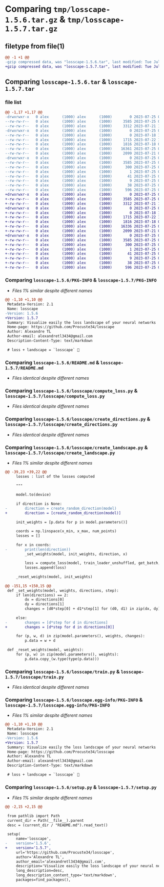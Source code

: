 # Comparing `tmp/losscape-1.5.6.tar.gz` & `tmp/losscape-1.5.7.tar.gz`

## filetype from file(1)

```diff
@@ -1 +1 @@
-gzip compressed data, was "losscape-1.5.6.tar", last modified: Tue Jul 25 08:00:12 2023, max compression
+gzip compressed data, was "losscape-1.5.7.tar", last modified: Tue Jul 25 08:16:29 2023, max compression
```

## Comparing `losscape-1.5.6.tar` & `losscape-1.5.7.tar`

### file list

```diff
@@ -1,17 +1,17 @@
-drwxrwxr-x   0 alex      (1000) alex      (1000)        0 2023-07-25 08:00:12.026789 losscape-1.5.6/
--rw-rw-r--   0 alex      (1000) alex      (1000)     3585 2023-07-25 08:00:12.022789 losscape-1.5.6/PKG-INFO
--rw-rw-r--   0 alex      (1000) alex      (1000)     3312 2023-07-21 13:44:05.000000 losscape-1.5.6/README.md
-drwxrwxr-x   0 alex      (1000) alex      (1000)        0 2023-07-25 08:00:12.022789 losscape-1.5.6/losscape/
--rw-rw-r--   0 alex      (1000) alex      (1000)        0 2023-07-18 12:39:49.000000 losscape-1.5.6/losscape/__init__.py
--rw-rw-r--   0 alex      (1000) alex      (1000)     1715 2023-07-22 18:00:07.000000 losscape-1.5.6/losscape/compute_loss.py
--rw-rw-r--   0 alex      (1000) alex      (1000)     1816 2023-07-18 09:41:21.000000 losscape-1.5.6/losscape/create_directions.py
--rw-rw-r--   0 alex      (1000) alex      (1000)    16361 2023-07-25 07:58:49.000000 losscape-1.5.6/losscape/create_landscape.py
--rw-rw-r--   0 alex      (1000) alex      (1000)     2099 2023-07-21 07:07:54.000000 losscape-1.5.6/losscape/train.py
-drwxrwxr-x   0 alex      (1000) alex      (1000)        0 2023-07-25 08:00:12.022789 losscape-1.5.6/losscape.egg-info/
--rw-rw-r--   0 alex      (1000) alex      (1000)     3585 2023-07-25 08:00:11.000000 losscape-1.5.6/losscape.egg-info/PKG-INFO
--rw-rw-r--   0 alex      (1000) alex      (1000)      300 2023-07-25 08:00:12.000000 losscape-1.5.6/losscape.egg-info/SOURCES.txt
--rw-rw-r--   0 alex      (1000) alex      (1000)        1 2023-07-25 08:00:11.000000 losscape-1.5.6/losscape.egg-info/dependency_links.txt
--rw-rw-r--   0 alex      (1000) alex      (1000)       41 2023-07-25 08:00:11.000000 losscape-1.5.6/losscape.egg-info/requires.txt
--rw-rw-r--   0 alex      (1000) alex      (1000)        9 2023-07-25 08:00:11.000000 losscape-1.5.6/losscape.egg-info/top_level.txt
--rw-rw-r--   0 alex      (1000) alex      (1000)       38 2023-07-25 08:00:12.026789 losscape-1.5.6/setup.cfg
--rw-rw-r--   0 alex      (1000) alex      (1000)      596 2023-07-25 08:00:08.000000 losscape-1.5.6/setup.py
+drwxrwxr-x   0 alex      (1000) alex      (1000)        0 2023-07-25 08:16:29.723433 losscape-1.5.7/
+-rw-rw-r--   0 alex      (1000) alex      (1000)     3585 2023-07-25 08:16:29.723433 losscape-1.5.7/PKG-INFO
+-rw-rw-r--   0 alex      (1000) alex      (1000)     3312 2023-07-21 13:44:05.000000 losscape-1.5.7/README.md
+drwxrwxr-x   0 alex      (1000) alex      (1000)        0 2023-07-25 08:16:29.723433 losscape-1.5.7/losscape/
+-rw-rw-r--   0 alex      (1000) alex      (1000)        0 2023-07-18 12:39:49.000000 losscape-1.5.7/losscape/__init__.py
+-rw-rw-r--   0 alex      (1000) alex      (1000)     1715 2023-07-22 18:00:07.000000 losscape-1.5.7/losscape/compute_loss.py
+-rw-rw-r--   0 alex      (1000) alex      (1000)     1816 2023-07-18 09:41:21.000000 losscape-1.5.7/losscape/create_directions.py
+-rw-rw-r--   0 alex      (1000) alex      (1000)    16336 2023-07-25 08:16:06.000000 losscape-1.5.7/losscape/create_landscape.py
+-rw-rw-r--   0 alex      (1000) alex      (1000)     2099 2023-07-21 07:07:54.000000 losscape-1.5.7/losscape/train.py
+drwxrwxr-x   0 alex      (1000) alex      (1000)        0 2023-07-25 08:16:29.723433 losscape-1.5.7/losscape.egg-info/
+-rw-rw-r--   0 alex      (1000) alex      (1000)     3585 2023-07-25 08:16:29.000000 losscape-1.5.7/losscape.egg-info/PKG-INFO
+-rw-rw-r--   0 alex      (1000) alex      (1000)      300 2023-07-25 08:16:29.000000 losscape-1.5.7/losscape.egg-info/SOURCES.txt
+-rw-rw-r--   0 alex      (1000) alex      (1000)        1 2023-07-25 08:16:29.000000 losscape-1.5.7/losscape.egg-info/dependency_links.txt
+-rw-rw-r--   0 alex      (1000) alex      (1000)       41 2023-07-25 08:16:29.000000 losscape-1.5.7/losscape.egg-info/requires.txt
+-rw-rw-r--   0 alex      (1000) alex      (1000)        9 2023-07-25 08:16:29.000000 losscape-1.5.7/losscape.egg-info/top_level.txt
+-rw-rw-r--   0 alex      (1000) alex      (1000)       38 2023-07-25 08:16:29.723433 losscape-1.5.7/setup.cfg
+-rw-rw-r--   0 alex      (1000) alex      (1000)      596 2023-07-25 08:16:24.000000 losscape-1.5.7/setup.py
```

### Comparing `losscape-1.5.6/PKG-INFO` & `losscape-1.5.7/PKG-INFO`

 * *Files 1% similar despite different names*

```diff
@@ -1,10 +1,10 @@
 Metadata-Version: 2.1
 Name: losscape
-Version: 1.5.6
+Version: 1.5.7
 Summary: Visualize easily the loss landscape of your neural networks
 Home-page: https://github.com/Procuste34/losscape
 Author: Alexandre TL
 Author-email: alexandretl3434@gmail.com
 Description-Content-Type: text/markdown
 
 # loss + landscape = `losscape` 🌄
```

### Comparing `losscape-1.5.6/README.md` & `losscape-1.5.7/README.md`

 * *Files identical despite different names*

### Comparing `losscape-1.5.6/losscape/compute_loss.py` & `losscape-1.5.7/losscape/compute_loss.py`

 * *Files identical despite different names*

### Comparing `losscape-1.5.6/losscape/create_directions.py` & `losscape-1.5.7/losscape/create_directions.py`

 * *Files identical despite different names*

### Comparing `losscape-1.5.6/losscape/create_landscape.py` & `losscape-1.5.7/losscape/create_landscape.py`

 * *Files 1% similar despite different names*

```diff
@@ -39,23 +39,22 @@
     losses : list of the losses computed
 
     """
 
     model.to(device)
 
     if direction is None:
-        direction = create_random_direction(model)
+        direction = [create_random_direction(model)]
 
     init_weights = [p.data for p in model.parameters()]
 
     coords = np.linspace(x_min, x_max, num_points)
     losses = []
 
     for x in coords:
-        print(len(direction))
         _set_weights(model, init_weights, direction, x)
 
         loss = compute_loss(model, train_loader_unshuffled, get_batch, criterion, num_batches)
         losses.append(loss)
 
     _reset_weights(model, init_weights)
     
@@ -151,15 +150,15 @@
 def _set_weights(model, weights, directions, step):
     if len(directions) == 2:
         dx = directions[0]
         dy = directions[1]
         changes = [d0*step[0] + d1*step[1] for (d0, d1) in zip(dx, dy)]
 
     else:
-        changes = [d*step for d in directions]
+        changes = [d*step for d in directions[0]]
 
     for (p, w, d) in zip(model.parameters(), weights, changes):
         p.data = w + d
 
 def _reset_weights(model, weights):
     for (p, w) in zip(model.parameters(), weights):
         p.data.copy_(w.type(type(p.data)))
```

### Comparing `losscape-1.5.6/losscape/train.py` & `losscape-1.5.7/losscape/train.py`

 * *Files identical despite different names*

### Comparing `losscape-1.5.6/losscape.egg-info/PKG-INFO` & `losscape-1.5.7/losscape.egg-info/PKG-INFO`

 * *Files 1% similar despite different names*

```diff
@@ -1,10 +1,10 @@
 Metadata-Version: 2.1
 Name: losscape
-Version: 1.5.6
+Version: 1.5.7
 Summary: Visualize easily the loss landscape of your neural networks
 Home-page: https://github.com/Procuste34/losscape
 Author: Alexandre TL
 Author-email: alexandretl3434@gmail.com
 Description-Content-Type: text/markdown
 
 # loss + landscape = `losscape` 🌄
```

### Comparing `losscape-1.5.6/setup.py` & `losscape-1.5.7/setup.py`

 * *Files 1% similar despite different names*

```diff
@@ -2,15 +2,15 @@
 
 from pathlib import Path
 current_dir = Path(__file__).parent
 desc = (current_dir / "README.md").read_text()
 
 setup(
     name='losscape',
-    version='1.5.6',
+    version='1.5.7',
     url='https://github.com/Procuste34/losscape',
     author='Alexandre TL',
     author_email='alexandretl3434@gmail.com',
     description='Visualize easily the loss landscape of your neural networks',
     long_description=desc,
     long_description_content_type='text/markdown',
     packages=find_packages(),
```

